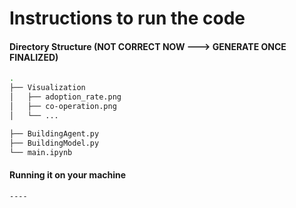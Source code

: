 # Instructions to run the code

#### Directory Structure (NOT CORRECT NOW ---> GENERATE ONCE FINALIZED)

```bash
.
├── Visualization
│   ├── adoption_rate.png
│   ├── co-operation.png
│   └── ...

├── BuildingAgent.py
├── BuildingModel.py
└── main.ipynb
```

#### Running it on your machine

```shell
----
```


